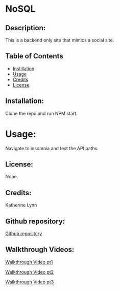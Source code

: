 # NoSQL

## Description: 
This is a backend only site that mimics a social site. 


## Table of Contents
* [Instillation](#installation)
* [Usage](#usage)
* [Credits](#credits)
* [License](#license)


## Installation:

Clone the repo and run NPM start.

# Usage: 

Navigate to insomnia and test the API paths.

<!-- ![First image of site](placeholder)  -->

## License: 

None. 

## Credits: 

Katherine Lynn

## Github repository: 

[Github repository](https://github.com/klynn726/noSQL)

## Walkthrough Videos: 

[Walkthrough Video pt1](https://drive.google.com/file/d/1IJ_9lNFil9XwJdMEblnzSXHYr8aDMTeD/preview)

[Walkthrough Video pt2](https://drive.google.com/file/d/1kX0qFc6CY9QJZZx0YERubCyThxaA1Ea1/preview)

[Walkthrough Video pt3](https://drive.google.com/file/d/1ycqmMKvfsylP21iua2UTXEuzu6ZtvS7B/preview)
